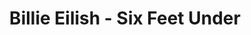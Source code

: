 ---
layout: page
title: Billie Eilish - Six Feet Under
description: Where is the moment we needed the most?
link: https://www.youtube.com/embed/CXDq3W7llKw?si=WhhiIRFS-YPxMUzj
importance: 17
category: [Singing]
---